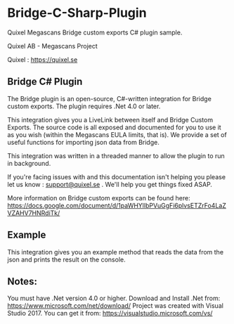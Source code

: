 # Bridge-C-Sharp-Plugin
Quixel Megascans Bridge custom exports C# plugin sample. 

Quixel AB - Megascans Project

Quixel : https://quixel.se

## Bridge C# Plugin

The Bridge plugin is an open-source, C#-written integration for Bridge custom exports. The plugin requires .Net 4.0 or later.

This integration gives you a LiveLink between itself and Bridge Custom Exports. The source code is all exposed
and documented for you to use it as you wish (within the Megascans EULA limits, that is).
We provide a set of useful functions for importing json data from Bridge.

This integration was written in a threaded manner to allow the plugin to run in background.

If you're facing issues with and this documentation isn't helping you please let us know : support@quixel.se . We'll help you get things fixed ASAP.

More information on Bridge custom exports can be found here: https://docs.google.com/document/d/1paWHYllbPVuGgFi6plvsETZrFo4LaZVZAHV7HNRdiTk/

## Example

This integration gives you an example method that reads the data from the json and prints the result on the console. 

## Notes:

You must have .Net version 4.0 or higher.
Download and Install .Net from: https://www.microsoft.com/net/download/
Project was created with Visual Studio 2017. You can get it from: https://visualstudio.microsoft.com/vs/
